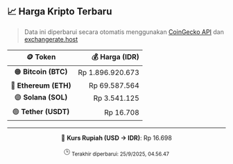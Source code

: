 

<!-- HARGA_KRIPTO -->
## 📈 Harga Kripto Terbaru

> Data ini diperbarui secara otomatis menggunakan [CoinGecko API](https://www.coingecko.com/) dan [exchangerate.host](https://exchangerate.host/)

<div align="center">

| 🪙 Token | 💰 Harga (IDR) |
|:------:|---------------:|
| 🟠 **Bitcoin (BTC)**   | Rp 1.896.920.673 |
| 🔵 **Ethereum (ETH)**  | Rp 69.587.564 |
| 🟣 **Solana (SOL)**    | Rp 3.541.125 |
| 🟢 **Tether (USDT)**   | Rp 16.708 |

---

💱 **Kurs Rupiah (USD → IDR)**: Rp 16.698

🕒 <sub>Terakhir diperbarui: 25/9/2025, 04.56.47</sub>

</div>
<!-- /HARGA_KRIPTO -->